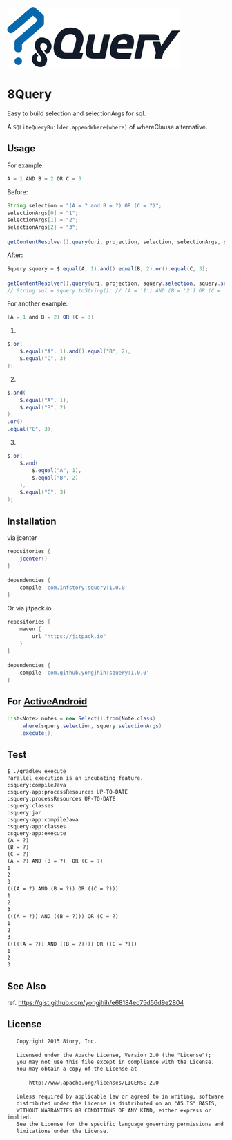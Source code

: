 [![8Query](art/8Query.png)](art/8Query.png)

# 8Query

Easy to build selection and selectionArgs for sql.

A `SQLiteQueryBuilder.appendWhere(where)` of whereClause alternative.

## Usage

For example:

```java
A = 1 AND B = 2 OR C = 3
```

Before:

```java
String selection = "(A = ? and B = ?) OR (C = ?)";
selectionArgs[0] = "1";
selectionArgs[1] = "2";
selectionArgs[2] = "3";

getContentResolver().query(uri, projection, selection, selectionArgs, sortOrder);
```

After:

```java
Squery squery = $.equal(A, 1).and().equal(B, 2).or().equal(C, 3);

getContentResolver().query(uri, projection, squery.selection, squery.selectionArgs, sortOrder);
// String sql = squery.toString(); // (A = '1') AND (B = '2') OR (C = '3')
```

For another example:

```java
(A = 1 and B = 2) OR (C = 3)
```

1.

```java
$.or(
    $.equal("A", 1).and().equal("B", 2),
    $.equal("C", 3)
);
```

2.

```java
$.and(
    $.equal("A", 1),
    $.equal("B", 2)
)
.or()
.equal("C", 3);
```


3.

```java
$.or(
    $.and(
        $.equal("A", 1),
        $.equal("B", 2)
    ),
    $.equal("C", 3)
);
```


## Installation

via jcenter

```gradle
repositories {
    jcenter()
}

dependencies {
    compile 'com.infstory:squery:1.0.0'
}
```

Or via jitpack.io

```gradle
repositories {
    maven {
        url "https://jitpack.io"
    }
}

dependencies {
    compile 'com.github.yongjhih:squery:1.0.0'
}
```

## For [ActiveAndroid](https://github.com/pardom/ActiveAndroid)

```java
List<Note> notes = new Select().from(Note.class)
    .where(squery.selection, squery.selectionArgs)
    .execute();
```

## Test

```
$ ./gradlew execute
Parallel execution is an incubating feature.
:squery:compileJava
:squery-app:processResources UP-TO-DATE
:squery:processResources UP-TO-DATE
:squery:classes
:squery:jar
:squery-app:compileJava
:squery-app:classes
:squery-app:execute
(A = ?)
(B = ?)
(C = ?)
(A = ?) AND (B = ?)  OR (C = ?) 
1
2
3
(((A = ?) AND (B = ?)) OR ((C = ?)))
1
2
3
(((A = ?)) AND ((B = ?))) OR (C = ?) 
1
2
3
(((((A = ?)) AND ((B = ?)))) OR ((C = ?)))
1
2
3
```

## See Also

ref. https://gist.github.com/yongjhih/e68184ec75d56d9e2804

## License

```
   Copyright 2015 8tory, Inc.

   Licensed under the Apache License, Version 2.0 (the "License");
   you may not use this file except in compliance with the License.
   You may obtain a copy of the License at

       http://www.apache.org/licenses/LICENSE-2.0

   Unless required by applicable law or agreed to in writing, software
   distributed under the License is distributed on an "AS IS" BASIS,
   WITHOUT WARRANTIES OR CONDITIONS OF ANY KIND, either express or implied.
   See the License for the specific language governing permissions and
   limitations under the License.
```
